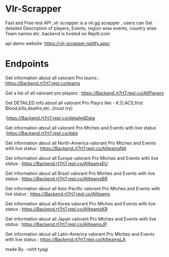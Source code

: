 # Vlr-Scrapper
Fast and Free rest API ,vlr scrapper is a vlr.gg scrapper , users can Get detailed Description of players, Events, region wise events,  country wise Team names etc.
backend is hosted on Replit.com 

api demo website :https://vlr-scrapper.netlify.app/

# Endpoints 
Get information about all valorant Pro teams 
: https://Backend.rt7rt7.repl.co/teams

Get a list of all valorant pro players 
: https://Backend.rt7rt7.repl.co/AllPlayers

Get DETAILED info about all valorant Pro Playrs like - K.D,ACS,first Blood,kills,deaths,etc..(must try)

:https://Backend.rt7rt7.repl.co/detailedData

Get information about all valorant Pro Mtches and Events with live status
:https://Backend.rt7rt7.repl.co/date

Get information about all North-America valorant Pro Mtches and Events with live status
: https://Backend.rt7rt7.repl.co/AllteamsNA

Get information about all Europe valorant Pro Mtches and Events with live status
: https://Backend.rt7rt7.repl.co/AllteamsEU

Get information about all Brazil valorant Pro Mtches and Events with live status
: https://Backend.rt7rt7.repl.co/AllteamsBR

Get information about all Asis-Pacific valorant Pro Mtches and Events with live status
: https://Backend.rt7rt7.repl.co/Allteams

Get information about all Korea valorant Pro Mtches and Events with live status
: https://Backend.rt7rt7.repl.co/AllteamsKR

Get information about all Japan valorant Pro Mtches and Events with live status
: https://Backend.rt7rt7.repl.co/AllteamsJP

Get information about all Latin-America valorant Pro Mtches and Events with live status
: https://Backend.rt7rt7.repl.co/AllteamsLA
 
 
 
 made By : rohit tyagi
